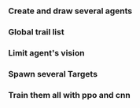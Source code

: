 ### Create and draw several agents

### Global trail list

### Limit agent's vision

### Spawn several Targets

### Train them all with ppo and cnn
